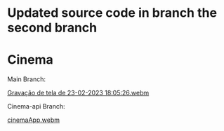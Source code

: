 # Updated source code in branch the second branch

# Cinema


Main Branch:

[Gravação de tela de 23-02-2023 18:05:26.webm](https://user-images.githubusercontent.com/103438311/221031382-9cf283cc-48ae-47da-bdff-bd842806c2ef.webm)



Cinema-api Branch:

[cinemaApp.webm](https://user-images.githubusercontent.com/103438311/227340805-330ec5d0-bfc0-4162-a3d9-0fabd3652321.webm)

